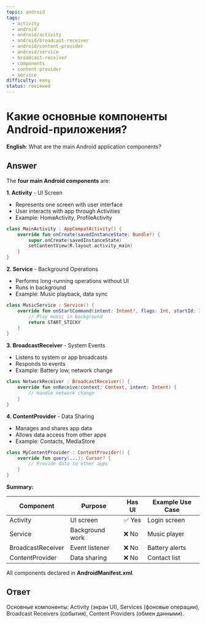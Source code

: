 ```yaml
---
topic: android
tags:
  - activity
  - android
  - android/activity
  - android/broadcast-receiver
  - android/content-provider
  - android/service
  - broadcast-receiver
  - components
  - content-provider
  - service
difficulty: easy
status: reviewed
---
```


# Какие основные компоненты Android-приложения?

**English**: What are the main Android application components?

## Answer

The **four main Android components** are:

**1. Activity** - UI Screen
- Represents one screen with user interface
- User interacts with app through Activities
- Example: HomeActivity, ProfileActivity

```kotlin
class MainActivity : AppCompatActivity() {
    override fun onCreate(savedInstanceState: Bundle?) {
        super.onCreate(savedInstanceState)
        setContentView(R.layout.activity_main)
    }
}
```

**2. Service** - Background Operations
- Performs long-running operations without UI
- Runs in background
- Example: Music playback, data sync

```kotlin
class MusicService : Service() {
    override fun onStartCommand(intent: Intent?, flags: Int, startId: Int): Int {
        // Play music in background
        return START_STICKY
    }
}
```

**3. BroadcastReceiver** - System Events
- Listens to system or app broadcasts
- Responds to events
- Example: Battery low, network change

```kotlin
class NetworkReceiver : BroadcastReceiver() {
    override fun onReceive(context: Context, intent: Intent) {
        // Handle network change
    }
}
```

**4. ContentProvider** - Data Sharing
- Manages and shares app data
- Allows data access from other apps
- Example: Contacts, MediaStore

```kotlin
class MyContentProvider : ContentProvider() {
    override fun query(...): Cursor? {
        // Provide data to other apps
    }
}
```

**Summary:**

| Component | Purpose | Has UI | Example Use Case |
|-----------|---------|--------|------------------|
| Activity | UI screen | ✅ Yes | Login screen |
| Service | Background work | ❌ No | Music player |
| BroadcastReceiver | Event listener | ❌ No | Battery alerts |
| ContentProvider | Data sharing | ❌ No | Contact list |

All components declared in **AndroidManifest.xml**.

## Ответ

Основные компоненты: Activity (экран UI), Services (фоновые операции), Broadcast Receivers (события), Content Providers (обмен данными).

